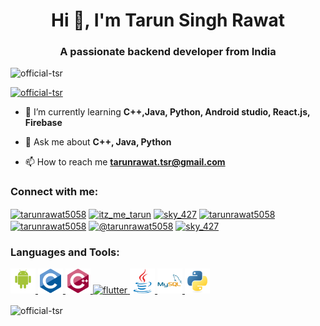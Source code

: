<h1 align="center">Hi 👋, I'm Tarun Singh Rawat</h1>
<h3 align="center">A passionate backend developer from India</h3>

<p align="left"> <img src="https://komarev.com/ghpvc/?username=official-tsr&label=Profile%20views&color=0e75b6&style=flat" alt="official-tsr" /> </p>

<p align="left"> <a href="https://github.com/ryo-ma/github-profile-trophy"><img src="https://github-profile-trophy.vercel.app/?username=official-tsr" alt="official-tsr" /></a> </p>

- 🌱 I’m currently learning **C++,Java, Python, Android studio, React.js, Firebase**

- 💬 Ask me about **C++, Java, Python**

- 📫 How to reach me **tarunrawat.tsr@gmail.com**

<h3 align="left">Connect with me:</h3>
<p align="left">
<a href="https://linkedin.com/in/tarunrawat5058" target="blank"><img align="center" src="https://raw.githubusercontent.com/rahuldkjain/github-profile-readme-generator/master/src/images/icons/Social/linked-in-alt.svg" alt="tarunrawat5058" height="30" width="40" /></a>
<a href="https://instagram.com/itz_me_tarun" target="blank"><img align="center" src="https://raw.githubusercontent.com/rahuldkjain/github-profile-readme-generator/master/src/images/icons/Social/instagram.svg" alt="itz_me_tarun" height="30" width="40" /></a>
<a href="https://www.codechef.com/users/sky_427" target="blank"><img align="center" src="https://cdn.jsdelivr.net/npm/simple-icons@3.1.0/icons/codechef.svg" alt="sky_427" height="30" width="40" /></a>
<a href="https://www.hackerrank.com/tarunrawat5058" target="blank"><img align="center" src="https://raw.githubusercontent.com/rahuldkjain/github-profile-readme-generator/master/src/images/icons/Social/hackerrank.svg" alt="tarunrawat5058" height="30" width="40" /></a>
<a href="https://codeforces.com/profile/tarunrawat5058" target="blank"><img align="center" src="https://raw.githubusercontent.com/rahuldkjain/github-profile-readme-generator/master/src/images/icons/Social/codeforces.svg" alt="tarunrawat5058" height="30" width="40" /></a>
<a href="https://www.hackerearth.com/@tarunrawat5058" target="blank"><img align="center" src="https://raw.githubusercontent.com/rahuldkjain/github-profile-readme-generator/master/src/images/icons/Social/hackerearth.svg" alt="@tarunrawat5058" height="30" width="40" /></a>
<a href="https://www.topcoder.com/members/sky_427" target="blank"><img align="center" src="https://raw.githubusercontent.com/rahuldkjain/github-profile-readme-generator/master/src/images/icons/Social/topcoder.svg" alt="sky_427" height="30" width="40" /></a>
</p>

<h3 align="left">Languages and Tools:</h3>
<p align="left"> <a href="https://developer.android.com" target="_blank" rel="noreferrer"> <img src="https://raw.githubusercontent.com/devicons/devicon/master/icons/android/android-original-wordmark.svg" alt="android" width="40" height="40"/> </a> <a href="https://www.cprogramming.com/" target="_blank" rel="noreferrer"> <img src="https://raw.githubusercontent.com/devicons/devicon/master/icons/c/c-original.svg" alt="c" width="40" height="40"/> </a> <a href="https://www.w3schools.com/cpp/" target="_blank" rel="noreferrer"> <img src="https://raw.githubusercontent.com/devicons/devicon/master/icons/cplusplus/cplusplus-original.svg" alt="cplusplus" width="40" height="40"/> </a> <a href="https://flutter.dev" target="_blank" rel="noreferrer"> <img src="https://www.vectorlogo.zone/logos/flutterio/flutterio-icon.svg" alt="flutter" width="40" height="40"/> </a> <a href="https://www.java.com" target="_blank" rel="noreferrer"> <img src="https://raw.githubusercontent.com/devicons/devicon/master/icons/java/java-original.svg" alt="java" width="40" height="40"/> </a> <a href="https://www.mysql.com/" target="_blank" rel="noreferrer"> <img src="https://raw.githubusercontent.com/devicons/devicon/master/icons/mysql/mysql-original-wordmark.svg" alt="mysql" width="40" height="40"/> </a> <a href="https://www.python.org" target="_blank" rel="noreferrer"> <img src="https://raw.githubusercontent.com/devicons/devicon/master/icons/python/python-original.svg" alt="python" width="40" height="40"/> </a> </p>

<p><img align="center" src="https://github-readme-stats.vercel.app/api/top-langs?username=official-tsr&show_icons=true&locale=en&layout=compact" alt="official-tsr" /></p>
